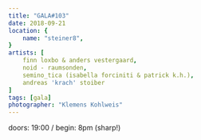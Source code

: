 ```yaml
---
title: "GALA#103"
date: 2018-09-21
location: {
    name: "steiner8",
}
artists: [
    finn loxbo & anders vestergaard,
    noid - raumsonden,
    semino_tica (isabella forciniti & patrick k.h.),
    andreas 'krach' stoiber
]
tags: [gala]
photographer: "Klemens Kohlweis"
---
```

doors: 19:00 / begin: 8pm (sharp!)  
